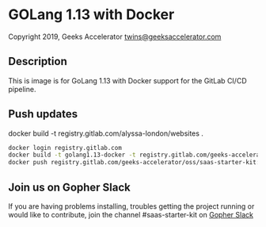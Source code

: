 # GOLang 1.13 with Docker

Copyright 2019, Geeks Accelerator 
twins@geeksaccelerator.com


## Description

This is image is for GoLang 1.13 with Docker support for the GitLab CI/CD pipeline.


## Push updates


docker build -t registry.gitlab.com/alyssa-london/websites .


```bash
docker login registry.gitlab.com
docker build -t golang1.13-docker -t registry.gitlab.com/geeks-accelerator/oss/saas-starter-kit:golang1.13-docker .
docker push registry.gitlab.com/geeks-accelerator/oss/saas-starter-kit:golang1.13-docker
```

## Join us on Gopher Slack

If you are having problems installing, troubles getting the project running or would like to contribute, join the channel #saas-starter-kit on [Gopher Slack](http://invite.slack.golangbridge.org/) 

